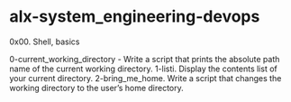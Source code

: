 # alx-system_engineering-devops
0x00. Shell, basics

0-current_working_directory - Write a script that prints the absolute path name of the current working directory.
1-listi. Display the contents list of your current directory.
2-bring_me_home. Write a script that changes the working directory to the user’s home directory.
